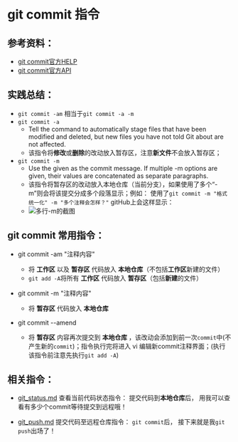 # git commit 指令

## 参考资料：
* [git commit官方HELP](https://www.kernel.org/pub/software/scm/git/docs/git-commit.html)
* [git commit官方API](https://git-scm.com/docs/git-commit)

## 实践总结：
* `git commit -am` 相当于`git commit -a -m`
* `git commit -a`
	* Tell the command to automatically stage files that have been modified and deleted, but new files you have not told Git about are not affected.
	* 该指令将**修改**或**删除**的改动放入暂存区，注意**新文件**不会放入暂存区；
* `git commit -m`
	* Use the given <msg> as the commit message. If multiple -m options are given, their values are concatenated as separate paragraphs.
	* 该指令将暂存区的改动放入本地仓库（当前分支），如果使用了多个“-m”则会将该提交分成多个段落显示；例如： 使用了`git commit -m "格式统一化" -m "多个注释会怎样？"` gitHub上会这样显示：
	* ![多行-m的截图](https://github.com/LittleChell/git/tree/master/contents/img/git_commit_s1.png)

## git commit 常用指令：
* git commit -am "注释内容"
  * 将 **工作区** 以及 **暂存区** 代码放入 **本地仓库**（不包括**工作区**新建的文件）
  * `git add -A`将所有 **工作区** 代码放入 **暂存区**（包括**新建**的文件）

* git commit -m "注释内容"
  * 将 **暂存区** 代码放入 **本地仓库**

* git commit --amend
	* 将 **暂存区** 内容再次提交到 **本地仓库** ，该改动会添加到前一次`commit`中(不产生新的`commit`)；指令执行完将进入 vi 编辑新commit注释界面；(执行该指令前注意先执行`git add -A`)

## 相关指令：
* [git_status.md](https://github.com/LittleChell/git/tree/master/contents/git_status.md)  查看当前代码状态指令： 提交代码到**本地仓库**后， 用我可以查看有多少个commit等待提交到远程哦！

* [git_push.md](https://github.com/LittleChell/git/tree/master/contents/git_push.md) 提交代码至远程仓库指令： `git commit`后， 接下来就是我`git push`出场了！
